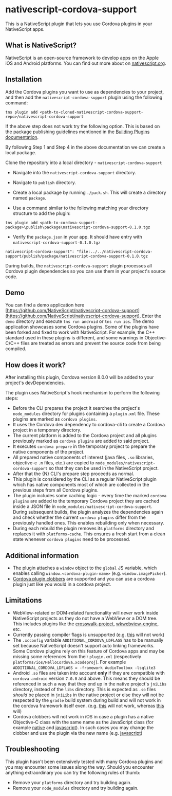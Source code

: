 # nativescript-cordova-support
This is a NativeScript plugin that lets you use Cordova plugins in your NativeScript apps.

## What is NativeScript?
NativeScript is an open-source framework to develop apps on the Apple iOS and Android platforms. You can find out more about on [nativescript.org](https://www.nativescript.org/).

## Installation
Add the Cordova plugins you want to use as dependencies to your project, and then add the `nativescript-cordova-support` plugin using the following command:
```
tns plugin add <path-to-cloned-nativescript-cordova-support-repo>/nativescript-cordova-support
```

If the above step does not work try the following option.
This is based on the package publishing guidelines mentioned in the [Building Plugins documentation](https://docs.nativescript.org/plugins/building-plugins).

By following Step 1 and Step 4 in the above documentation we can create a local package.

Clone the repository into a local directory - `nativescript-cordova-support`

* Navigate into the `nativescript-cordova-support` directory.
* Navigate to `publish` directory.
* Create a local package by running `./pack.sh`. This will create a directory named `package`.

* Use a command similar to the following matching your directory structure to add the plugin:
```
tns plugin add <path-to-cordova-support-package>\publish\package\nativescript-cordova-support-0.1.0.tgz
```

* Verify the `package.json` in your app. It should have entry with `nativescript-cordova-support-0.1.0.tgz`
```
nativescript-cordova-support": "file:../../nativescript-cordova-support/publish/package/nativescript-cordova-support-0.1.0.tgz
```

During builds, the `nativescript-cordova-support` plugin processes all Cordova plugin dependencies so you can use them in your project's source code.

## Demo
You can find a demo application here [https://github.com/NativeScript/nativescript-cordova-support](https://github.com/NativeScript/nativescript-cordova-support). Enter the `demo` directory and execute `tns run android` or `tns run ios`. The demo application showcases some Cordova plugins. Some of the plugins have been forked and fixed to work with NativeScript. For example, the C++ standard used in these plugins is different, and some warnings in Objective-C/C++ files are treated as errors and prevent the source code from being compiled.

## How does it work?
After installing this plugin, Cordova version 8.0.0 will be added to your project's devDependencies.

The plugin uses NativeScript's hook mechanism to perform the following steps:

* Before the CLI prepares the project it searches the project's `node_modules` directory for plugins containing a `plugin.xml` file. These plugins are marked as `cordova plugins`.
* It uses the Cordova dev dependency to cordova-cli to create a Cordova project in a temporary directory.
* The current platform is added to the Cordova project and all plugins previously marked as `cordova plugins` are added to said project.
* It executes `cordova prepare` in the temporary project to prepare the native components of the project.
* All prepared native components of interest (java files, `.so` libraries, objective-c `.m` files, etc.) are copied to `node_modules/nativescript-cordova-support` so that they can be used in the NativeScript project.
* After that the {N} CLI's prepare step proceeds as normal.
* This plugin is considered by the CLI as a regular NativeScript plugin which has native components most of which are collected in the previous steps from all Cordova plugins.
* The plugin includes some caching logic - every time the marked `cordova plugins` are added to the temporary Cordova project they are cached inside a JSON file in `node_modules/nativescript-cordova-support`. During subsequent builds, the plugin analyzes the dependencies again and check whether the current `cordova plugins` differ from the previously handled ones. This enables rebuilding only when necessary.
* During each rebuild the plugin removes its `platforms` directory and replaces it with `platforms-cache`. This ensures a fresh start from a clean state whenever `cordova plugins` need to be processed.

## Additional information
* The plugin attaches a `window` object to the `global` JS variable, which enables calling `window.<cordova-plugin-name>` (e.g. `window.imagePicker`).
* [Cordova plugin clobbers](https://cordova.apache.org/docs/en/latest/plugin_ref/spec.html#clobbers) are supported and you can use a cordova plugin just like you would in a cordova project.

## Limitations
* WebView-related or DOM-related functionality will *never* work inside NativeScript projects as they do not have a WebView or a DOM tree. This includes plugins like the [crosswalk-project](https://github.com/crosswalk-project/cordova-plugin-crosswalk-webview), [wkwebview-engine](https://github.com/apache/cordova-plugin-wkwebview-engine), etc.
* Currently passing compiler flags is unsupported (e.g. [this](https://github.com/heigeo/cordova-plugin-tensorflow/blob/9c8b74c81a642b1381be517de8f22e0caa649180/plugin.xml#L41) will not work)
* The `.xcconfig` variable `ADDITIONAL_CORDOVA_LDFLAGS` has to be manually set because NativeScript doesn't support auto linking frameworks. Some Cordova plugins rely on this feature of Cordova apps and may be missing some references from their `plugin.xml` (respectively `platforms/ios/HelloCordova.xcodeproj`). For example `ADDITIONAL_CORDOVA_LDFLAGS = -framework AudioToolbox -lsqlite3`
* Android `.so` files are taken into account **only** if they are compatible with `cordova-android` version `7.0.0` and above. This means they should be referenced in such a way that they end up in the native project's `jniLibs` directory, instead of the `libs` directory. This is expected as `.so` files *should* be placed in `jniLibs` in the native project or else they will not be respected by the `gradle` build system during build and will not work in the cordova framework itself even. (e.g. [this](https://github.com/heigeo/cordova-plugin-tensorflow/blob/9c8b74c81a642b1381be517de8f22e0caa649180/plugin.xml#L27) will not work, whereas [this](https://github.com/Mitko-Kerezov/cordova-plugin-tensorflow/blob/212213257363df829de4b7b2d11434c033f5af0a/plugin.xml#L27) will)
* Cordova clobbers will not work in iOS in case a plugin has a native Objective-C class with the same name as the JavaScript class (for example [native](https://github.com/heigeo/cordova-plugin-tensorflow/blob/9c8b74c81a642b1381be517de8f22e0caa649180/src/ios/TensorFlow.h#L9) and [javascript](https://github.com/heigeo/cordova-plugin-tensorflow/blob/9c8b74c81a642b1381be517de8f22e0caa649180/plugin.xml#L13)). In such cases you may change the clobber and use the plugin via the new name (e.g. [javascript](https://github.com/Mitko-Kerezov/cordova-plugin-tensorflow/blob/21e64afbc25a87628316cfb1c9fbcc7f7b9c4494/plugin.xml#L13))

## Troubleshooting
This plugin hasn't been extensively tested with many Cordova plugins and you may encounter some issues along the way. Should you encounter anything extraordinary you can try the following rules of thumb:
* Remove your `platforms` directory and try building again.
* Remove your `node_modules` directory and try building again.
